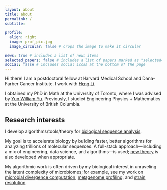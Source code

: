```yaml
---
layout: about
title: about
permalink: /
subtitle: 

profile:
  align: right
  image: prof_pic.jpg
  image_circular: false # crops the image to make it circular

news: true # includes a list of news items
selected_papers: false # includes a list of papers marked as "selected={true}"
social: false # includes social icons at the bottom of the page
---
```


<p>
Hi there! I am a postdoctoral fellow at Harvard Medical School and Dana-Farber Cancer Institute. I work with <a href="https://hlilab.github.io/">Heng Li</a>.
</p>

<p>
I obtained my PhD in Math at the University of Toronto, where I was advised by <a href="https://yunwilliamyu.net/content/">Yun William Yu</a>. Previously, I studied Engineering Physics + Mathematics at the University of British Columbia. 
</p>

## Research interests

<!------>

I develop algorithms/tools/theory for [biological sequence analysis](https://en.wikipedia.org/wiki/Sequence_analysis). 

My goal is to accelerate biology by building faster, better algorithms for analyzing trillions of molecular sequences. A full-stack approach—including a mix of engineering, data science, and algorithms—is used; [new theory](https://www.genome.org/cgi/doi/10.1101/gr.277637.122) is also developed when appropriate. 

My algorithmic work is often driven by my biological interest in unraveling the latent complexity of microbiomes; for example, see my work on [microbial divergence computation](https://www.nature.com/articles/s41592-023-02018-3), [metagenome profiling](https://doi.org/10.1038/s41587-024-02412-y), and [strain resolution](https://doi.org/10.1093/bioinformatics/btae252). 

